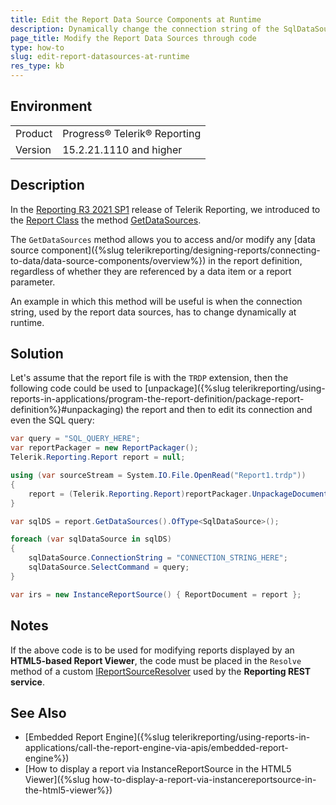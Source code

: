 ```yaml
---
title: Edit the Report Data Source Components at Runtime
description: Dynamically change the connection string of the SqlDataSource components
page_title: Modify the Report Data Sources through code
type: how-to
slug: edit-report-datasources-at-runtime
res_type: kb
---
```


## Environment

<table>
	<tbody>
		<tr>
			<td>Product</td>
			<td>Progress® Telerik® Reporting</td>
		</tr>
		<tr>
			<td>Version</td>
			<td>15.2.21.1110 and higher</td>
		</tr>
	</tbody>
</table>

## Description

In the [Reporting R3 2021 SP1](https://www.telerik.com/support/whats-new/reporting/release-history/progress-telerik-reporting-r3-2021-sp1-15-2-21-1110) release of Telerik Reporting, we introduced to the [Report Class](/reporting/api/Telerik.Reporting.Report) the method [GetDataSources](/reporting/api/Telerik.Reporting.Report#Telerik_Reporting_Report_GetDataSources).

The `GetDataSources` method allows you to access and/or modify any [data source component]({%slug telerikreporting/designing-reports/connecting-to-data/data-source-components/overview%}) in the report definition, regardless of whether they are referenced by a data item or a report parameter.

An example in which this method will be useful is when the connection string, used by the report data sources, has to change dynamically at runtime.

## Solution

Let's assume that the report file is with the `TRDP` extension, then the following code could be used to [unpackage]({%slug telerikreporting/using-reports-in-applications/program-the-report-definition/package-report-definition%}#unpackaging) the report and then to edit its connection and even the SQL query:

````C#
var query = "SQL_QUERY_HERE";
var reportPackager = new ReportPackager();
Telerik.Reporting.Report report = null;

using (var sourceStream = System.IO.File.OpenRead("Report1.trdp"))
{
	report = (Telerik.Reporting.Report)reportPackager.UnpackageDocument(sourceStream);
}

var sqlDS = report.GetDataSources().OfType<SqlDataSource>();

foreach (var sqlDataSource in sqlDS)
{
	sqlDataSource.ConnectionString = "CONNECTION_STRING_HERE";
	sqlDataSource.SelectCommand = query;
}

var irs = new InstanceReportSource() { ReportDocument = report };
````


## Notes

If the above code is to be used for modifying reports displayed by an **HTML5-based Report Viewer**, the code must be placed in the `Resolve` method of a custom [IReportSourceResolver](/reporting/api/Telerik.Reporting.Services.IReportSourceResolver) used by the **Reporting REST service**.

## See Also

* [Embedded Report Engine]({%slug telerikreporting/using-reports-in-applications/call-the-report-engine-via-apis/embedded-report-engine%})
* [How to display a report via InstanceReportSource in the HTML5 Viewer]({%slug how-to-display-a-report-via-instancereportsource-in-the-html5-viewer%})
